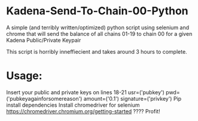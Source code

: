# Kadena-Send-To-Chain-00-Python
A simple (and terribly written/optimized) python script using selenium and chrome that will send the balance of all chains 01-19 to chain 00 for a given Kadena Public/Private Keypair

This script is horribly inneffiecient and takes around 3 hours to complete. 


# Usage: 
Insert your public and private keys on lines 18-21
  usr=('pubkey') 
	pwd=('pubkeyagainforsomereason') 
	amount=('0.1')
	signature=('privkey')
Pip install dependencies 
Install chromedriver for selenium https://chromedriver.chromium.org/getting-started 
????
Profit! 
